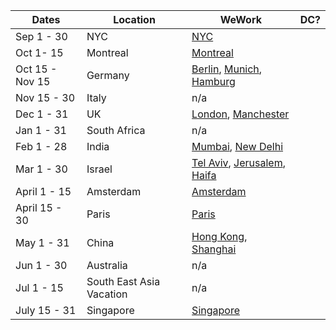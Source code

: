 |Dates	| Location| WeWork|DC?|
|-------|--------------|----|-----|
|Sep 1 - 30|	NYC| [NYC](https://www.wework.com/l/new-york-city--NY)|   |
|Oct 1- 15|	Montreal|[Montreal](https://www.wework.com/l/montreal--QC)|   |
|Oct 15 - Nov 15|	Germany| [Berlin](https://www.wework.com/l/berlin), [Munich](https://www.wework.com/l/munich), [Hamburg](https://www.wework.com/l/hamburg)|   |
|Nov 15 - 30|	Italy| n/a|   |
|Dec 1 - 31	|UK| [London](https://www.wework.com/l/london), [Manchester](https://www.wework.com/l/manchester)|   |
|Jan 1 - 31|	South Africa| n/a|   |
|Feb 1 - 28|	India| [Mumbai](https://www.wework.com/l/mumbai), [New Delhi](https://www.wework.com/l/delhi-ncr--HR) |   |
|Mar 1 - 30|	Israel| [Tel Aviv](https://www.wework.com/l/tel-aviv), [Jerusalem](https://www.wework.com/l/jerusalem), [Haifa](https://www.wework.com/l/haifa)| |   |
|April 1 - 15|	Amsterdam| [Amsterdam](https://www.wework.com/l/amsterdam)|   |
|April 15 - 30|	Paris| [Paris](https://www.wework.com/l/paris)|   |
|May 1 - 31|	China | [Hong Kong](https://www.wework.com/l/hong-kong), [Shanghai](https://www.wework.com/l/shanghai--31)|   |
|Jun 1 - 30|	Australia| n/a|   |
|Jul 1 - 15|	South East Asia Vacation| n/a|   |
|July 15 - 31|	Singapore| [Singapore](https://www.wework.com/l/singapore)|   |
